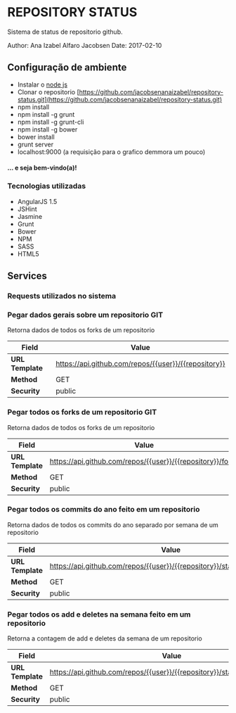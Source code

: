 # REPOSITORY STATUS
Sistema de status de repositorio github.

Author:      Ana Izabel Alfaro Jacobsen
Date:        2017-02-10 
  


## Configuração de ambiente

* Instalar o [node js](http://nodejs.org/) 
* Clonar o repositorio [https://github.com/jacobsenanaizabel/repository-status.git](https://github.com/jacobsenanaizabel/repository-status.git)
* npm install
* npm install -g grunt
* npm install -g grunt-cli
* npm install -g bower
* bower install 
* grunt server 
* localhost:9000 (a requisição para o grafico demmora um pouco)

#### ... e seja bem-vindo(a)!

### Tecnologias utilizadas 
* AngularJS 1.5
* JSHint
* Jasmine 
* Grunt
* Bower
* NPM
* SASS
* HTML5 

## Services
### Requests utilizados no sistema 

### Pegar dados gerais sobre um repositorio GIT
Retorna dados de todos os forks de um repositorio 

| Field            | Value                                                                 |
|----------------- |-----------------------------------------------------------------------|
| **URL Template** | https://api.github.com/repos/{{user}}/{{repository}}                  |
| **Method**       | GET                                                                   |
| **Security**     | public                                                                |


### Pegar todos os forks de um repositorio GIT
Retorna dados de todos os forks de um repositorio 

| Field            | Value                                                                 |
|----------------- |-----------------------------------------------------------------------|
| **URL Template** | https://api.github.com/repos/{{user}}/{{repository}}/forks            |
| **Method**       | GET                                                                   |
| **Security**     | public                                                                |


### Pegar todos os commits do ano feito em um repositorio
Retorna dados de todos os commits do ano separado por semana de um repositorio 

| Field            | Value                                                                      |
|----------------- |----------------------------------------------------------------------------|
| **URL Template** | https://api.github.com/repos/{{user}}/{{repository}}/stats/commit_activity |
| **Method**       | GET                                                                        |
| **Security**     | public                                                                     |


### Pegar todos os add e deletes na semana feito em um repositorio
Retorna a contagem de add e deletes da semana de um repositorio  

| Field            | Value                                                                      |
|----------------- |----------------------------------------------------------------------------|
| **URL Template** | https://api.github.com/repos/{{user}}/{{repository}}/stats/code_frequency |
| **Method**       | GET                                                                        |
| **Security**     | public                                                                     |
